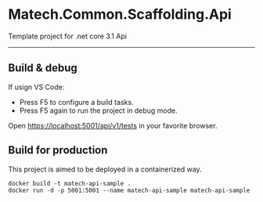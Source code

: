 # Matech.Common.Scaffolding.Api

Template project for .net core 3.1 Api

---

## Build & debug

If usign VS Code:

* Press F5 to configure a build tasks.
* Press F5 again to run the project in debug mode.

Open [https://localhost:5001/api/v1/tests](https://localhost:5001/api/v1/tests) in your favorite browser.

## Build for production

This project is aimed to be deployed in a containerized way.

```
docker build -t matech-api-sample .
docker run -d -p 5001:5001 --name matech-api-sample matech-api-sample
```

